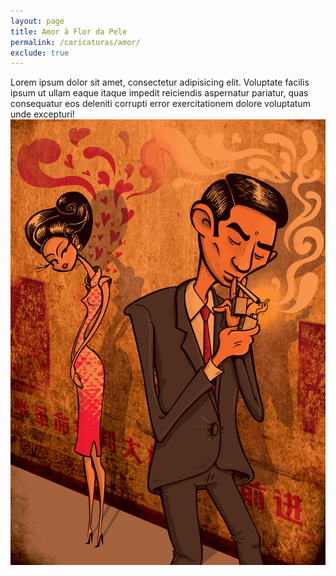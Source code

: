 ```yaml
---
layout: page
title: Amor à Flor da Pele
permalink: /caricaturas/amor/
exclude: true
---
```


<div class="single-art">
  <div class="legend">
    Lorem ipsum dolor sit amet, consectetur adipisicing elit. Voluptate facilis ipsum ut ullam eaque itaque impedit reiciendis aspernatur pariatur, quas consequatur eos deleniti corrupti error exercitationem dolore voluptatum unde excepturi!
  </div>

  <div class="image">
    <img src="/assets/images/caricaturas/Amor-a-Flor-da-Pele.jpg" alt="">
  </div>
</div>